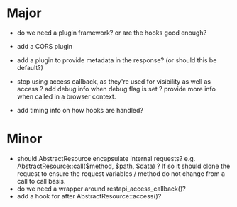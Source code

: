 Major
=====

- do we need a plugin framework? or are the hooks good enough?
- add a CORS plugin
- add a plugin to provide metadata in the response? (or should this be default?)
- stop using access callback, as they're used for visibility as well as access 
? add debug info when debug flag is set
? provide more info when called in a browser context.

- add timing info on how hooks are handled?

Minor
=====

- should AbstractResource encapsulate internal requests? e.g. AbstractResource::call($method, $path, $data) ? If so it should clone
the request to ensure the request variables / method do not change from a call to call basis.
- do we need a wrapper around restapi_access_callback()?
- add a hook for after AbstractResource::access()?
